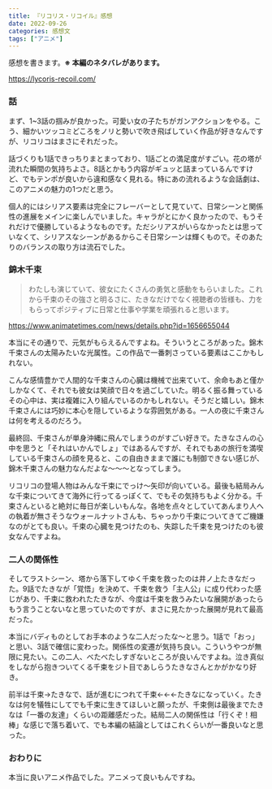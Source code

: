 ```yaml
---
title: 『リコリス・リコイル』感想
date: 2022-09-26
categories: 感想文
tags: ["アニメ"]
---
```


感想を書きます。**※ 本編のネタバレがあります。**

https://lycoris-recoil.com/


### 話

まず、1~3話の掴みが良かった。可愛い女の子たちがガンアクションをやる。こう、細かいツッコミどころをノリと勢いで吹き飛ばしていく作品が好きなんですが、リコリコはまさにそれだった。

話づくりも1話できっちりまとまっており、1話ごとの満足度がすごい。花の塔が流れた瞬間の気持ちよさ。8話とかもう内容がギュッと詰まっているんですけど、でもテンポが良いから違和感なく見れる。特にあの流れるような会話劇は、このアニメの魅力の1つだと思う。

個人的にはシリアス要素は完全にフレーバーとして見ていて、日常シーンと関係性の進展をメインに楽しんでいました。キャラがとにかく良かったので、もうそれだけで優勝しているようなものです。ただシリアスがいらなかったとは思っていなくて、シリアスなシーンがあるからこそ日常シーンは輝くもので。そのあたりのバランスの取り方は流石でした。

### 錦木千束

> わたしも演じていて、彼女にたくさんの勇気と感動をもらいました。これから千束のその強さと明るさに、たきなだけでなく視聴者の皆様も、力をもらってポジティブに日常と仕事や学業を頑張れると思います。

https://www.animatetimes.com/news/details.php?id=1656655044

本当にその通りで、元気がもらえるんですよね。そういうところがあった。錦木千束さんの太陽みたいな光属性。この作品で一番刺さっている要素はここかもしれない。

こんな感情豊かで人間的な千束さんの心臓は機械で出来ていて、余命もあと僅かしかなくて、それでも彼女は笑顔で日々を過ごしていた。明るく振る舞っているその心中は、実は複雑に入り組んでいるのかもしれない。そうだと嬉しい。錦木千束さんには巧妙に本心を隠しているような雰囲気がある。一人の夜に千束さんは何を考えるのだろう。

最終回、千束さんが単身沖縄に飛んでしまうのがすごい好きで。たきなさんの心中を思うと「それはいかんでしょ」ではあるんですが、それでもあの旅行を満喫している千束さんの顔を見ると、この自由きままで誰にも制御できない感じが、錦木千束さんの魅力なんだよな～～～となってしまう。

リコリコの登場人物はみんな千束にでっけ～矢印が向いている。最後も結局みんな千束についてきて海外に行ってるっぽくて、でもその気持ちもよく分かる。千束さんといると絶対に毎日が楽しいもんな。各地を点々としていてあんまり人への執着が無さそうなウォールナットさんも、ちゃっかり千束についてきてご機嫌なのがとても良い。千束の心臓を見つけたのも、失踪した千束を見つけたのも彼女なんですよね。

### 二人の関係性

そしてラストシーン、塔から落下してゆく千束を救ったのは井ノ上たきなだった。9話でたきなが「覚悟」を決めて、千束を救う「主人公」に成り代わった感じがあり、千束に救われたたきなが、今度は千束を救うみたいな展開があったらもう言うことないなと思っていたのですが、まさに見たかった展開が見れて最高だった。

本当にバディものとしてお手本のような二人だったな～と思う。1話で「おっ」と思い、3話で確信に変わった。関係性の変遷が気持ち良い。こういうやつが無限に見たい。この二人、べたべたしすぎないところが良いんですよね。泣き真似をしながら抱きついてくる千束をジト目であしらうたきなさんとかがかなり好き。

前半は千束→たきなで、話が進むにつれて千束←←←たきなになっていく。たきなは何を犠牲にしてでも千束に生きてほしいと願ったが、千束側は最後までたきなは「一番の友達」くらいの距離感だった。結局二人の関係性は「行くぞ！相棒」な感じで落ち着いて、でも本編の結論としてはこれくらいが一番良いなと思った。

### おわりに　

本当に良いアニメ作品でした。アニメって良いもんですね。
